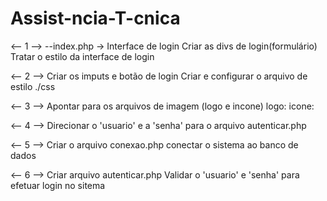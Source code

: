 # Assist-ncia-T-cnica
<-- 1 -->
--index.php -> Interface de login
Criar as divs de login(formulário)
Tratar o estilo da interface de login

<-- 2  -->
Criar os imputs e botão de login
Criar e configurar o arquivo de estilo ./css


<-- 3 -->
Apontar para os arquivos de imagem (logo e incone)
logo:
icone:

<-- 4 -->
Direcionar o 'usuario' e a 'senha' para o arquivo autenticar.php

<-- 5 -->
Criar o arquivo conexao.php
conectar o sistema ao banco de dados

<-- 6 -->
Criar arquivo autenticar.php
Validar o 'usuario' e 'senha' para efetuar login no sitema